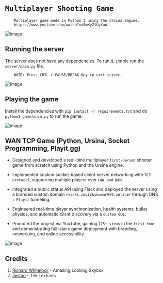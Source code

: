 # `Multiplayer Shooting Game`

        Multiplayer game made in Python 3 using the Ursina Engine.
        https://www.youtube.com/watch?v=SmKyZfUyXuA

![image](https://github.com/user-attachments/assets/3dfcd08e-97b0-4d21-8780-a86eb6b94466)

## Running the server
The server does not have any dependencies. To run it, simple run the `server/main.py` file.

        NOTE: Press CRTL + PAUSE/BREAK Key to exit server.

![image](https://github.com/user-attachments/assets/a09c1895-5d4a-49d8-b327-ec985fa8ad5d)

## Playing the game
Install the dependencies with `pip install -r requirements.txt` and do `python3 game/main.py` to run the game.

![image](https://github.com/imvickykumar999/Multiplayer-Ursina-Game/assets/50515418/817db5d8-b8e3-4b68-b471-64fd4158b3bb)

## WAN TCP Game (Python, Ursina, Socket Programming, Playit.gg)

- Designed and developed a real-time multiplayer `first-person` shooter game from scratch using Python and the Ursina engine. 

- Implemented custom socket-based client-server networking with `TCP protocol`, supporting multiple players over `LAN and WAN`. 

- Integrated a public status API using Flask and deployed the server using a branded custom domain `(vicks.imvickykumar999.online)` through DNS + `Playit` tunneling. 

- Engineered real-time player synchronization, health systems, bullet physics, and automatic client discovery via a `custom GUI`. 

- Promoted the project via YouTube, gaining `175+ views` in the `first hour` and demonstrating full-stack game deployment with branding, networking, and online accessibility.

![image](https://github.com/user-attachments/assets/0907d023-9add-4ce2-920a-d58ad93cc789)

## Credits
1. [Richard Whitelock](https://distantlantern.itch.io) - Amazing Looking Skybox
2. [Jestan](https://jestan.itch.io) - Tile Textures

